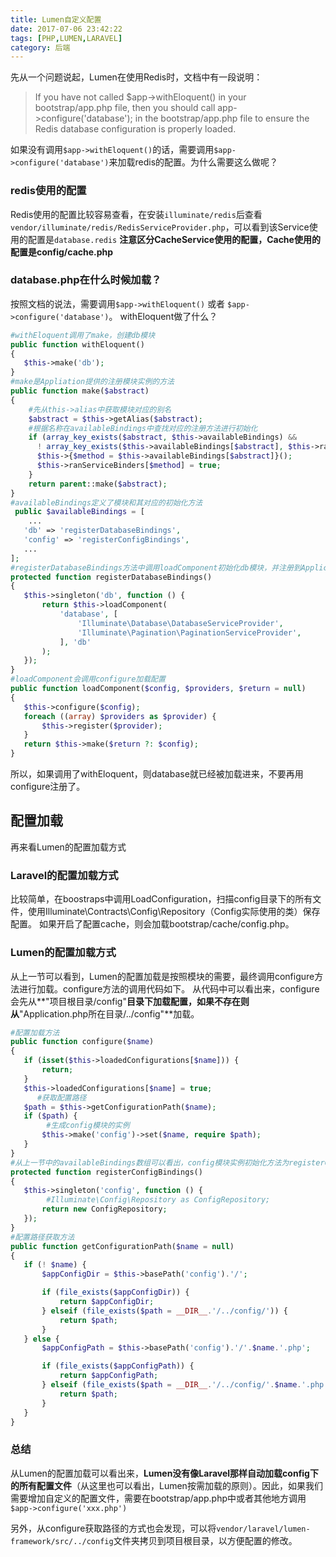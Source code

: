 ```yaml
---
title: Lumen自定义配置
date: 2017-07-06 23:42:22
tags: [PHP,LUMEN,LARAVEL]
category: 后端
---
```


先从一个问题说起，Lumen在使用Redis时，文档中有一段说明：
>If you have not called $app->withEloquent() in your bootstrap/app.php file, then you should call app->configure('database'); in the bootstrap/app.php file to ensure the Redis database configuration is properly loaded.

如果没有调用`$app->withEloquent()`的话，需要调用`$app->configure('database')`来加载redis的配置。为什么需要这么做呢？
### redis使用的配置
Redis使用的配置比较容易查看，在安装`illuminate/redis`后查看`vendor/illuminate/redis/RedisServiceProvider.php`，可以看到该Service使用的配置是`database.redis`
**注意区分CacheService使用的配置，Cache使用的配置是config/cache.php**
### database.php在什么时候加载？
按照文档的说法，需要调用`$app->withEloquent()` 或者 `$app->configure('database')`。
withEloquent做了什么？

```php
#withEloquent调用了make，创建db模块
public function withEloquent()
{
   $this->make('db');
}
#make是Appliation提供的注册模块实例的方法
public function make($abstract)
{
	#先从this->alias中获取模块对应的别名
	$abstract = $this->getAlias($abstract);
	#根据名称在availableBindings中查找对应的注册方法进行初始化
	if (array_key_exists($abstract, $this->availableBindings) &&
	  ! array_key_exists($this->availableBindings[$abstract], $this->ranServiceBinders)) {
	  $this->{$method = $this->availableBindings[$abstract]}();
	  $this->ranServiceBinders[$method] = true;
	}
	return parent::make($abstract);
}
#availableBindings定义了模块和其对应的初始化方法
 public $availableBindings = [
	...
   'db' => 'registerDatabaseBindings',
   'config' => 'registerConfigBindings',
   ...
];
#registerDatabaseBindings方法中调用loadComponent初始化db模块，并注册到Application中，
protected function registerDatabaseBindings()
{
   $this->singleton('db', function () {
       return $this->loadComponent(
           'database', [
               'Illuminate\Database\DatabaseServiceProvider',
               'Illuminate\Pagination\PaginationServiceProvider',
           ], 'db'
       );
   });
}
#loadComponent会调用configure加载配置
public function loadComponent($config, $providers, $return = null)
{
   $this->configure($config);
   foreach ((array) $providers as $provider) {
       $this->register($provider);
   }
   return $this->make($return ?: $config);
}

```

所以，如果调用了withEloquent，则database就已经被加载进来，不要再用configure注册了。
## 配置加载
再来看Lumen的配置加载方式
### Laravel的配置加载方式
比较简单，在boostraps中调用LoadConfiguration，扫描config目录下的所有文件，使用Illuminate\Contracts\Config\Repository（Config实际使用的类）保存配置。
如果开启了配置cache，则会加载bootstrap/cache/config.php。
### Lumen的配置加载方式
从上一节可以看到，Lumen的配置加载是按照模块的需要，最终调用configure方法进行加载。configure方法的调用代码如下。
从代码中可以看出来，configure会先从**"项目根目录/config"**目录下加载配置，如果不存在则从**"Application.php所在目录/../config"**加载。

```php
#配置加载方法
public function configure($name)
{
   if (isset($this->loadedConfigurations[$name])) {
       return;
   }
   $this->loadedConfigurations[$name] = true;
	  #获取配置路径
   $path = $this->getConfigurationPath($name);
   if ($path) {
   		#生成config模块的实例
       $this->make('config')->set($name, require $path);
   }
}
#从上一节中的availableBindings数组可以看出，config模块实例初始化方法为registerConfigBindings
protected function registerConfigBindings()
{
   $this->singleton('config', function () {
   		#Illuminate\Config\Repository as ConfigRepository;
       return new ConfigRepository;
   });
}
#配置路径获取方法
public function getConfigurationPath($name = null)
{
   if (! $name) {
       $appConfigDir = $this->basePath('config').'/';

       if (file_exists($appConfigDir)) {
           return $appConfigDir;
       } elseif (file_exists($path = __DIR__.'/../config/')) {
           return $path;
       }
   } else {
       $appConfigPath = $this->basePath('config').'/'.$name.'.php';

       if (file_exists($appConfigPath)) {
           return $appConfigPath;
       } elseif (file_exists($path = __DIR__.'/../config/'.$name.'.php')) {
           return $path;
       }
   }
}
```
### 总结
从Lumen的配置加载可以看出来，**Lumen没有像Laravel那样自动加载config下的所有配置文件**（从这里也可以看出，Lumen按需加载的原则）。因此，如果我们需要增加自定义的配置文件，需要在bootstrap/app.php中或者其他地方调用`$app->configure('xxx.php')`

另外，从configure获取路径的方式也会发现，可以将`vendor/laravel/lumen-framework/src/../config`文件夹拷贝到项目根目录，以方便配置的修改。


